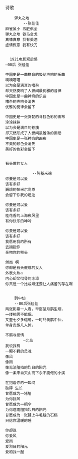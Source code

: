 诗歌


        弹丸之地
            --张佳佳
    麻雀虽小 五脏俱全 
    弹丸之地 铁马金戈 
    真情真意 我有美酒 
    虚情假意 我有快刀


      1921电影观后感
    —00后 张佳佳

    中国史是一曲拼命的吸纳声响的乐曲
    嘀嘀嗒嗒
    以为会是满耳的嘈杂
    却天然奏响了人世间最优雅的音律
    中国史是一曲神奇的乐曲
    嘈杂的声响会消失
    优雅的旋律会留下

    中国史是一张贪婪的寻找色彩的画布  
    涂涂抹抹 
    以为会是满目的苍痍 
    却天然形成了人世间最雄伟的画卷  
    中国史是一张神奇的画布 
    不美的颜色会消失  
    美好的色彩会留下


    石头做的女人 

                --阿基米德
    你要是可以爱 
    该有多好
    巍峨的帕米尔高原
    会留下你我的足迹

    你要是可以爱
    该有多好
    桂花香的上海夜风里
    有你快乐的呻吟

    你要是可以爱
    该有多好
    我愿用我的所有
    去拥抱你
    亲吻你的额头

    然而 啊
    你却是石头做成的女人
    外表火热🔥
    内心却又彻骨的冰凉
    你真是一个比戒烟还要让人痛苦的存在啊


        鹊中仙
        --00后张佳佳
    两张影票一人看，举窗望月鹊生烟，
    一缕相思不能眠。
    又至七夕多缱绻，一时尽羡鹊中仙，
    单身贵族几人怜。

    不羁与爱情
            —北岛
    我说我有
    一颗不羁的灵魂
    像风
    像雨
    像无法阻挡的烈日的阳光
    像一条来自天山而下永不疲倦的小溪

    在抱着你的一瞬间
    破碎 生长
    甘愿成为一堵墙
    为你挡风
    甘愿成为一把伞
    为你遮雨阻挡烈日的阳光
    甘愿成为一张铺上羊毛毯的石榻
    只给你温暖的睡

    你却说
    你爱风 
    爱雨
    爱烈日的阳光
    爱和我一起